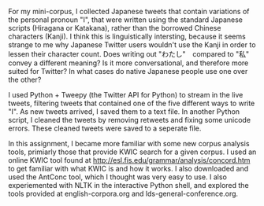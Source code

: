 For my mini-corpus, I collected Japanese tweets that contain variations of the personal pronoun "I", that were written using the standard Japanese scripts (Hiragana or Katakana), rather than the borrowed Chinese characters (Kanji). I think this is linguistically intersting, because it seems strange to me why Japanese Twitter users wouldn't use the Kanji in order to lessen their character count. Does writing out "わたし"　compared to "私"　convey a different meaning? Is it more conversational, and therefore more suited for Twitter? In what cases do native Japanese people use one over the other?

I used Python + Tweepy (the Twitter API for Python) to stream in the live tweets, filtering tweets that contained one of the five different ways to write "I". As new tweets arrived, I saved them to a text file. In another Python script, I cleaned the tweets by removing retweets and fixing some unicode errors. These cleaned tweets were saved to a seperate file.

In this assignment, I became more familiar with some new corpus analysis tools, primiarly those that provide KWIC search for a given corpus. I used an online KWIC tool found at http://esl.fis.edu/grammar/analysis/concord.htm to get familiar with what KWIC is and how it works. I also downloaded and used the AntConc tool, which I thought was very easy to use. I also experiemented with NLTK in the interactive Python shell, and explored the tools provided at english-corpora.org and lds-general-conference.org.